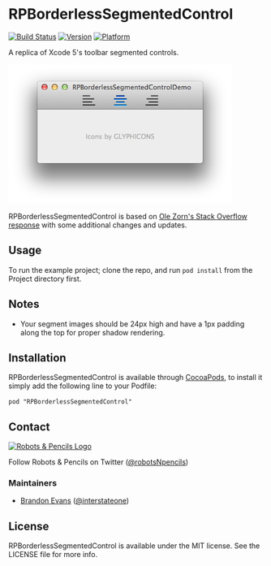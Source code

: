 # RPBorderlessSegmentedControl

[![Build Status](https://travis-ci.org/RobotsAndPencils/RPBorderlessSegmentedControl.png)](https://travis-ci.org/RobotsAndPencils/RPBorderlessSegmentedControl)
[![Version](http://cocoapod-badges.herokuapp.com/v/RPBorderlessSegmentedControl/badge.png)](http://cocoadocs.org/docsets/RPBorderlessSegmentedControl)
[![Platform](http://cocoapod-badges.herokuapp.com/p/RPBorderlessSegmentedControl/badge.png)](http://cocoadocs.org/docsets/RPBorderlessSegmentedControl)

A replica of Xcode 5's toolbar segmented controls.

![](preview.png)

RPBorderlessSegmentedControl is based on [Ole Zorn's Stack Overflow response](http://stackoverflow.com/a/7138497/1082395) with some additional changes and updates.

## Usage

To run the example project; clone the repo, and run `pod install` from the Project directory first.

## Notes

- Your segment images should be 24px high and have a 1px padding along the top for proper shadow rendering.

## Installation

RPBorderlessSegmentedControl is available through [CocoaPods](http://cocoapods.org), to install
it simply add the following line to your Podfile:

    pod "RPBorderlessSegmentedControl"

## Contact

[![Robots & Pencils Logo](http://f.cl.ly/items/2W3n1r2R0j2p2b3n3j3c/rnplogo.png)](http://www.robotsandpencils.com)

Follow Robots & Pencils on Twitter ([@robotsNpencils](https://twitter.com/robotsNpencils))

### Maintainers

- [Brandon Evans](http://github.com/interstateone) ([@interstateone](https://twitter.com/interstateone))

## License

RPBorderlessSegmentedControl is available under the MIT license. See the LICENSE file for more info.

